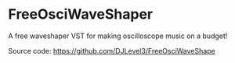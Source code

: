 # FreeOsciWaveShaper
A free waveshaper VST for making oscilloscope music on a budget!

Source code: https://github.com/DJLevel3/FreeOsciWaveShape
